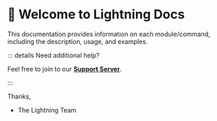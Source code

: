# 👋 Welcome to Lightning Docs

This documentation provides information on each module/command, including the description, usage, and examples.

::: details Need additional help?

Feel free to join to our **[Support Server](https://discord.gg/RFPBqzhTGf)**. 

:::

Thanks,

* The Lightning Team
